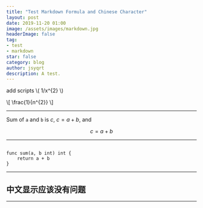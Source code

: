 ```yaml
---
title: "Test Markdown Formula and Chinese Character"
layout: post
date: 2019-11-20 01:00
image: /assets/images/markdown.jpg
headerImage: false
tag:
- test
- markdown
star: false
category: blog
author: jsyqrt
description: A test.
---
```


add scripts \\( 1/x^{2} \\)

\\[ \frac{1}{n^{2}} \\]

---

Sum of `a` and `b` is $c$, $c=a+b$, and

$$
c = a + b
$$

---

```golang

func sum(a, b int) int {
    return a + b
}

```

---

## 中文显示应该没有问题

---
